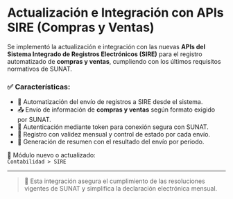 # Actualización e Integración con APIs SIRE (Compras y Ventas)

Se implementó la actualización e integración con las nuevas **APIs del Sistema Integrado de Registros Electrónicos (SIRE)** para el registro automatizado de **compras y ventas**, cumpliendo con los últimos requisitos normativos de SUNAT.

### ✅ Características:
- 🔄 Automatización del envío de registros a SIRE desde el sistema.
- 📤 Envío de información de **compras y ventas** según formato exigido por SUNAT.
- 🔐 Autenticación mediante token para conexión segura con SUNAT.
- 📆 Registro con validez mensual y control de estado por cada envío.
- 🧾 Generación de resumen con el resultado del envío por periodo.

📌 Módulo nuevo o actualizado:  
`Contabilidad > SIRE`

---

> 📝 Esta integración asegura el cumplimiento de las resoluciones vigentes de SUNAT y simplifica la declaración electrónica mensual.
